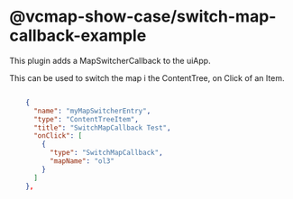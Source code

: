 # @vcmap-show-case/switch-map-callback-example

This plugin adds a MapSwitcherCallback to the uiApp.

This can be used to switch the map i the ContentTree,
on Click of an Item.

```json

    {
      "name": "myMapSwitcherEntry",
      "type": "ContentTreeItem",
      "title": "SwitchMapCallback Test",
      "onClick": [
        {
          "type": "SwitchMapCallback",
          "mapName": "ol3"
        }
      ]
    },
```
